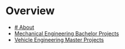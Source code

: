 # Overview
* [# About](./about/index.md)
* [Mechanical Engineering Bachelor Projects](./bachelor/index.md)
* [Vehicle Engineering Master Projects](./master/index.md)
